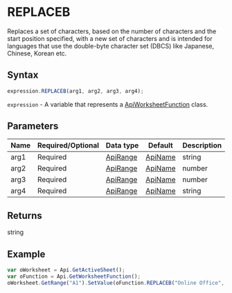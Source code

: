# REPLACEB

Replaces a set of characters, based on the number of characters and the start position specified, with a new set of characters and is intended for languages that use the double-byte character set (DBCS) like Japanese, Chinese, Korean etc.

## Syntax

```javascript
expression.REPLACEB(arg1, arg2, arg3, arg4);
```

`expression` - A variable that represents a [ApiWorksheetFunction](../ApiWorksheetFunction.md) class.

## Parameters

| **Name** | **Required/Optional** | **Data type** | **Default** | **Description** |
| ------------- | ------------- | ------------- | ------------- | ------------- |
| arg1 | Required | [ApiRange](../../ApiRange/ApiRange.md) | [ApiName](../../ApiName/ApiName.md) | string |  | The text where some characters will be replaced. |
| arg2 | Required | [ApiRange](../../ApiRange/ApiRange.md) | [ApiName](../../ApiName/ApiName.md) | number |  | The position of the character in the original text that will be replaced with the new text. |
| arg3 | Required | [ApiRange](../../ApiRange/ApiRange.md) | [ApiName](../../ApiName/ApiName.md) | number |  | The number of characters in the original text that will be replaced, based on bytes. |
| arg4 | Required | [ApiRange](../../ApiRange/ApiRange.md) | [ApiName](../../ApiName/ApiName.md) | string |  | The text that will replace characters in the original text. |

## Returns

string

## Example



```javascript
var oWorksheet = Api.GetActiveSheet();
var oFunction = Api.GetWorksheetFunction();
oWorksheet.GetRange("A1").SetValue(oFunction.REPLACEB("Online Office", 8, 6, "portal"));
```
